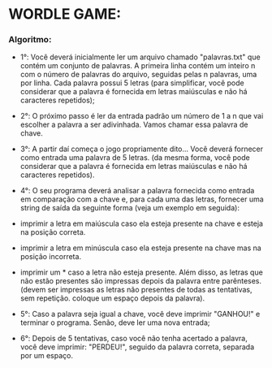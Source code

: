 # WORDLE GAME:

### Algoritmo:
- 1°: Você deverá inicialmente ler um arquivo chamado "palavras.txt" que contém um conjunto de palavras. A primeira linha contém um inteiro n com o número de palavras do arquivo, seguidas pelas n palavras, uma por linha. Cada palavra possui 5 letras (para simplificar, você pode considerar que a palavra é fornecida em letras maiúsculas e não há caracteres repetidos);

- 2°: O próximo passo é ler da entrada padrão um número de 1 a n que vai escolher a palavra a ser adivinhada. Vamos chamar essa palavra de chave.

- 3°: A partir daí começa o jogo propriamente dito... Você deverá fornecer como entrada uma palavra de 5 letras. (da mesma forma,  você pode considerar que a palavra é fornecida em letras maiúsculas e não há caracteres repetidos).

- 4°: O seu programa deverá analisar a palavra fornecida como entrada em comparação com a chave e, para cada uma das letras, fornecer uma string de saída da seguinte forma (veja um exemplo em seguida):
- imprimir a letra em maiúscula caso ela esteja presente na chave e esteja na posição correta.
- imprimir a letra em minúscula caso ela esteja presente na chave mas na posição incorreta.
- imprimir um * caso a letra não esteja presente. Além disso, as letras que não estão presentes são impressas depois da palavra entre parênteses.
(devem ser impressas as letras não presentes de todas as tentativas, sem repetição. coloque um espaço depois da palavra).  

- 5°: Caso a palavra seja igual a chave, você deve imprimir "GANHOU!" e terminar o programa. Senão, deve ler uma nova entrada;

- 6°: Depois de 5 tentativas, caso você não tenha acertado a palavra, você deve imprimir: "PERDEU!", seguido da palavra correta, separada por um espaço.